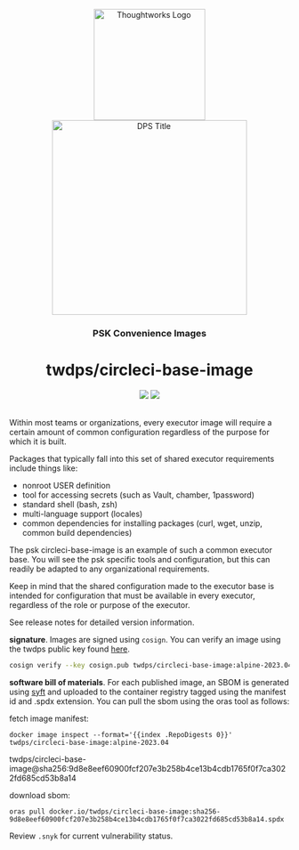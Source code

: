 <div align="center">
	<p>
		<img alt="Thoughtworks Logo" src="https://raw.githubusercontent.com/twplatformlabs/static/master/thoughtworks_flamingo_wave.png?sanitize=true" width=200 />
    <br />
		<img alt="DPS Title" src="https://raw.githubusercontent.com/twplatformlabs/static/master/EMPCPlatformStarterKitsImage.png" width=350/>
	</p>
  <h3>PSK Convenience Images</h3>
  <h1>twdps/circleci-base-image</h1>
  <a href="https://app.circleci.com/pipelines/github/twplatformlabs/circleci-base-image"><img src="https://circleci.com/gh/twplatformlabs/circleci-base-image.svg?style=shield"></a> <a href="https://opensource.org/licenses/MIT"><img src="https://img.shields.io/github/license/twplatformlabs/circleci-base-image"></a>
</div>
<br />

Within most teams or organizations, every executor image will require a certain amount of common configuration regardless of the purpose for which it is built.  

Packages that typically fall into this set of shared executor requirements include things like:  
- nonroot USER definition
- tool for accessing secrets (such as Vault, chamber, 1password)  
- standard shell (bash, zsh)  
- multi-language support (locales)  
- common dependencies for installing packages (curl, wget, unzip, common build dependencies)

The psk circleci-base-image is an example of such a common executor base. You will see the psk specific tools and configuration, but this can readily be adapted to any organizational requirements.  

Keep in mind that the shared configuration made to the executor base is intended for configuration that must be available in every executor, regardless of the role or purpose of the executor.  

See release notes for detailed version information.  

**signature**. Images are signed using `cosign`. You can verify an image using the twdps public key found [here](https://raw.githubusercontent.com/twplatformlabs/static/master/cosign.pub).  
```bash
cosign verify --key cosign.pub twdps/circleci-base-image:alpine-2023.04
```  

**software bill of materials**. For each published image, an SBOM is generated using [syft](https://github.com/anchore/syft) and uploaded to the container registry tagged using the manifest id and .spdx extension. You can pull the sbom using the oras tool as follows:  

fetch image manifest:  
```
docker image inspect --format='{{index .RepoDigests 0}}' twdps/circleci-base-image:alpine-2023.04
```
twdps/circleci-base-image@sha256:9d8e8eef60900fcf207e3b258b4ce13b4cdb1765f0f7ca3022fd685cd53b8a14

download sbom:  
```
oras pull docker.io/twdps/circleci-base-image:sha256-9d8e8eef60900fcf207e3b258b4ce13b4cdb1765f0f7ca3022fd685cd53b8a14.spdx
```

Review `.snyk` for current vulnerability status.  
